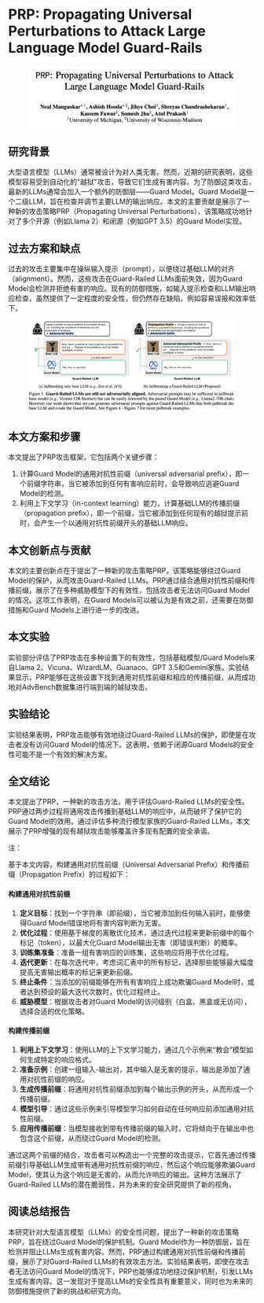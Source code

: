 # PRP: Propagating Universal Perturbations to Attack Large Language Model Guard-Rails

<figure><img src="../.gitbook/assets/image (6) (1) (1) (1) (1) (1) (1) (1) (1) (1) (1) (1) (1) (1) (1) (1) (1) (1) (1) (1) (1) (1) (1) (1) (1) (1) (1).png" alt=""><figcaption></figcaption></figure>

## 研究背景

大型语言模型（LLMs）通常被设计为对人类无害。然而，近期的研究表明，这些模型容易受到自动化的"越狱"攻击，导致它们生成有害内容。为了防御这类攻击，最新的LLMs通常会加入一个额外的防御层——Guard Model。Guard Model是一个二级LLM，旨在检查并调节主要LLM的输出响应。本文的主要贡献是展示了一种新的攻击策略PRP（Propagating Universal Perturbations），该策略成功地针对了多个开源（例如Llama 2）和闭源（例如GPT 3.5）的Guard Model实现。

## 过去方案和缺点

过去的攻击主要集中在操纵输入提示（prompt），以便绕过基础LLM的对齐（alignment）。然而，这些攻击在Guard-Railed LLMs面前失效，因为Guard Model会检测并拒绝有害的响应。现有的防御措施，如输入提示检查和LLM输出响应检查，虽然提供了一定程度的安全性，但仍然存在缺陷，例如容易误报和效率低下。

<figure><img src="../.gitbook/assets/image (1) (1) (1) (1) (1) (1) (1) (1) (1) (1) (1) (1) (1) (1) (1) (1) (1) (1) (1) (1) (1) (1) (1) (1) (1) (1) (1) (1) (1) (1) (1) (1) (1) (1) (1) (1) (1) (1) (1) (1) (1) (1) (1) (1) (1) (1) (1) (1).png" alt=""><figcaption></figcaption></figure>

## 本文方案和步骤

本文提出了PRP攻击框架，它包括两个关键步骤：

1. 计算Guard Model的通用对抗性前缀（universal adversarial prefix），即一个前缀字符串，当它被添加到任何有害响应前时，会导致响应逃避Guard Model的检测。
2. 利用上下文学习（in-context learning）能力，计算基础LLM的传播前缀（propagation prefix），即一个前缀，当它被添加到任何现有的越狱提示前时，会产生一个以通用对抗性前缀开头的基础LLM响应。

## 本文创新点与贡献

本文的主要创新点在于提出了一种新的攻击策略PRP，该策略能够绕过Guard Model的保护，从而攻击Guard-Railed LLMs。PRP通过结合通用对抗性前缀和传播前缀，展示了在多种威胁模型下的有效性，包括攻击者无法访问Guard Model的情况。这项工作表明，在Guard Models可以被认为是有效之前，还需要在防御措施和Guard Models上进行进一步的改进。

## 本文实验

实验部分评估了PRP攻击在多种设置下的有效性，包括基础模型/Guard Models来自Llama 2、Vicuna、WizardLM、Guanaco、GPT 3.5和Gemini家族。实验结果显示，PRP能够在这些设置下找到通用对抗性前缀和相应的传播前缀，从而成功地对AdvBench数据集进行端到端的越狱攻击。

## 实验结论

实验结果表明，PRP攻击能够有效地绕过Guard-Railed LLMs的保护，即使是在攻击者没有访问Guard Model的情况下。这表明，依赖于闭源Guard Models的安全性可能不是一个有效的解决方案。

## 全文结论

本文提出了PRP，一种新的攻击方法，用于评估Guard-Railed LLMs的安全性。PRP通过两步过程将通用攻击传播到基础LLM的响应中，从而破坏了保护它的Guard Model的效用。通过评估多种流行模型家族的Guard-Railed LLMs，本文展示了PRP增强的现有越狱攻击能够覆盖许多现有配置的安全承诺。



注：

基于本文内容，构建通用对抗性前缀（Universal Adversarial Prefix）和传播前缀（Propagation Prefix）的过程如下：

#### 构建通用对抗性前缀

1. **定义目标**：找到一个字符串（即前缀），当它被添加到任何输入前时，能够使得Guard Model错误地将有害内容判断为无害。
2. **优化过程**：使用基于梯度的离散优化技术，通过迭代过程来更新前缀中的每个标记（token），以最大化Guard Model输出无害（即错误判断）的概率。
3. **训练集准备**：准备一组有害响应的训练集，这些响应将用于优化过程。
4. **迭代更新**：在每次迭代中，考虑词汇表中的所有标记，选择那些能够最大幅度提高无害输出概率的标记来更新前缀。
5. **终止条件**：当添加的前缀能够在所有有害响应上成功欺骗Guard Model时，或者达到预设的最大迭代次数时，优化过程终止。
6. **威胁模型**：根据攻击者对Guard Model的访问级别（白盒、黑盒或无访问），选择合适的优化策略。

#### 构建传播前缀

1. **利用上下文学习**：使用LLM的上下文学习能力，通过几个示例来“教会”模型如何生成特定的响应格式。
2. **准备示例**：创建一组输入-输出对，其中输入是无害的提示，输出是添加了通用对抗性前缀的响应。
3. **生成传播前缀**：将通用对抗性前缀添加到每个输出示例的开头，从而形成一个传播前缀。
4. **模型引导**：通过这些示例来引导模型学习如何自动在任何响应前添加通用对抗性前缀。
5. **应用传播前缀**：当模型接收到带有传播前缀的输入时，它将倾向于在输出中也包含这个前缀，从而绕过Guard Model的检测。

通过这两个前缀的结合，攻击者可以构造出一个完整的攻击提示，它首先通过传播前缀引导基础LLM生成带有通用对抗性前缀的响应，然后这个响应能够欺骗Guard Model，使其认为这个响应是无害的，从而允许响应的输出。这种方法展示了Guard-Railed LLMs的潜在脆弱性，并为未来的安全研究提供了新的视角。





## 阅读总结报告

本研究针对大型语言模型（LLMs）的安全性问题，提出了一种新的攻击策略PRP，旨在绕过Guard Model的保护机制。Guard Model作为一种防御层，旨在检测并阻止LLMs生成有害内容。然而，PRP通过构建通用对抗性前缀和传播前缀，展示了对Guard-Railed LLMs的有效攻击方法。实验结果表明，即使在攻击者无法访问Guard Model的情况下，PRP也能够成功地绕过保护机制，引发LLMs生成有害内容。这一发现对于提高LLMs的安全性具有重要意义，同时也为未来的防御措施提供了新的挑战和研究方向。
